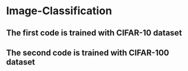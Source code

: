 # Image-Classification
## The first code is trained with CIFAR-10 dataset 
## The second code is trained with CIFAR-100 dataset
### 
